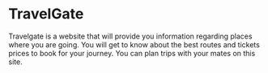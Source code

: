 # TravelGate
Travelgate is a website that will provide you information regarding places where you are going. You will get to know about the best routes and tickets prices to book for your journey. You can plan trips with your mates on this site.
